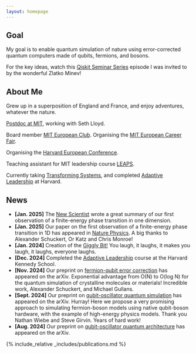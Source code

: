 ```yaml
---
layout: homepage
---
```


## Goal

My goal is to enable quantum simulation of nature using error-corrected quantum computers made of qubits, fermions, and bosons.

For the key ideas, watch this [Qiskit Seminar Series](https://www.google.com/url?sa=t&source=web&rct=j&opi=89978449&url=https://www.youtube.com/watch%3Fv%3D5dyUNsh8Q9E&ved=2ahUKEwiPy9OO2oKLAxVGvokEHcm7ArYQwqsBegQIDRAE&usg=AOvVaw3ueBJk0AdnNi4DKtmB0Hty) episode I was invited to by the wonderful Zlatko Minev!

## About Me

Grew up in a superposition of England and France, and enjoy adventures, whatever the nature.

[Postdoc at MIT](https://meche.mit.edu/people/staff/emc2@mit.edu), working with Seth Lloyd.

Board member [MIT European Club](https://euroclub.mit.edu/board). Organising the [MIT European Career Fair](https://euro-career.mit.edu).

Organising the [Harvard European Conference](https://euroconf.eu).

Teaching assistant for MIT leadership course [LEAPS](https://physics.mit.edu/academic-programs/subjects/mitleaps/).

Currently taking [Transforming Systems](https://locator.tlt.harvard.edu/course/gse-205506/2025/spring/19970), and completed [Adaptive Leadership](https://www.hks.harvard.edu/publications/practice-adaptive-leadership-tools-and-tactics-changing-your-organization-and-world) at Harvard. 

## News

- **[Jan. 2025]** The [New Scientist](https://www.newscientist.com/article/2464444-elusive-phase-change-finally-spotted-in-a-quantum-simulator/) wrote a great summary of our first observation of a finite-energy phase transition in one dimension.
- **[Jan. 2025]** Our paper on the first observation of a finite-energy phase transition in 1D has appeared in [Nature Physics](https://www.nature.com/articles/s41567-024-02751-2). A big thanks to Alexander Schuckert, Or Katz and Chris Monroe!
- **[Jan. 2024]** Creation of the [Giggly Bit!](https://www.sundai.club/projects/ac655b49-d001-4f1c-82a9-bfb7bf37db44) You laugh, it laughs, it makes you laugh, it laughs, everyone laughs.
- **[Dec. 2024]** Completed the [Adaptive Leadership](https://www.hks.harvard.edu/publications/practice-adaptive-leadership-tools-and-tactics-changing-your-organization-and-world) course at the Harvard Kennedy School.
- **[Nov. 2024]** Our preprint on [fermion-qubit error correction](https://arxiv.org/pdf/2411.08955) has appeared on the arXiv. Exponential advantage from O(N) to O(log N) for the quantum simulation of crystalline molecules or materials! Incredible work, Alexander Schuckert, and Michael Gullans.
- **[Sept. 2024]** Our preprint on [qubit-oscillator quantum simulation](https://arxiv.org/pdf/2409.03747) has appeared on the arXiv. Hurray! Here we propose a very promising approach to simulating fermion-boson models using native qubit-boson hardware, with the example of high-energy physics models. Thank you Nathan Wiebe and Steve Girvin. Years of hard work!
- **[Aug. 2024]** Our preprint on [qubit-oscillator quantum architecture](https://arxiv.org/pdf/2407.10381) has appeared on the arXiv. 

{% include_relative _includes/publications.md %}

